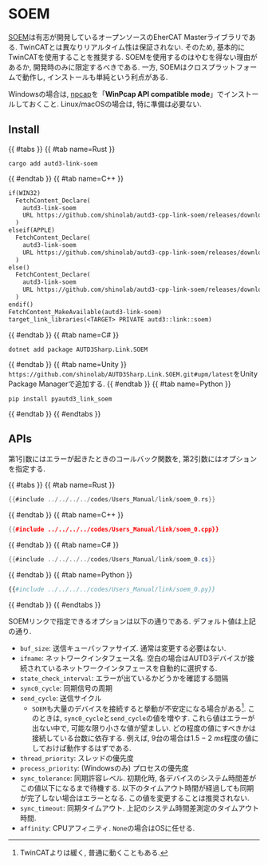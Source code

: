 # SOEM

[SOEM](https://github.com/OpenEtherCATsociety/SOEM)は有志が開発しているオープンソースのEherCAT Masterライブラリである.
TwinCATとは異なりリアルタイム性は保証されない.
そのため, 基本的にTwinCATを使用することを推奨する.
SOEMを使用するのはやむを得ない理由があるか, 開発時のみに限定するべきである.
一方, SOEMはクロスプラットフォームで動作し, インストールも単純という利点がある.

Windowsの場合は, [npcap](https://nmap.org/npcap/)を「**WinPcap API compatible mode**」でインストールしておくこと.
Linux/macOSの場合は, 特に準備は必要ない.

## Install

{{ #tabs }}
{{ #tab name=Rust }}
```shell
cargo add autd3-link-soem
```
{{ #endtab }}
{{ #tab name=C++ }}
```cpp,name=CMakeLists.txt
if(WIN32)
  FetchContent_Declare(
    autd3-link-soem
    URL https://github.com/shinolab/autd3-cpp-link-soem/releases/download/v35.0.1/autd3-link-soem-v35.0.1-win-x64.zip
  )
elseif(APPLE)
  FetchContent_Declare(
    autd3-link-soem
    URL https://github.com/shinolab/autd3-cpp-link-soem/releases/download/v35.0.1/autd3-link-soem-v35.0.1-macos-aarch64.tar.gz
  )
else()
  FetchContent_Declare(
    autd3-link-soem
    URL https://github.com/shinolab/autd3-cpp-link-soem/releases/download/v35.0.1/autd3-link-soem-v35.0.1-linux-x64.tar.gz
  )
endif()
FetchContent_MakeAvailable(autd3-link-soem)
target_link_libraries(<TARGET> PRIVATE autd3::link::soem)
```
{{ #endtab }}
{{ #tab name=C# }}
```shell
dotnet add package AUTD3Sharp.Link.SOEM
```
{{ #endtab }}
{{ #tab name=Unity }}
`https://github.com/shinolab/AUTD3Sharp.Link.SOEM.git#upm/latest`をUnity Package Managerで追加する.
{{ #endtab }}
{{ #tab name=Python }}
```shell
pip install pyautd3_link_soem
```
{{ #endtab }}
{{ #endtabs }}

## APIs

第1引数にはエラーが起きたときのコールバック関数を, 第2引数にはオプションを指定する.

{{ #tabs }}
{{ #tab name=Rust }}
```rust
{{#include ../../../../codes/Users_Manual/link/soem_0.rs}}
```
{{ #endtab }}
{{ #tab name=C++ }}
```cpp
{{#include ../../../../codes/Users_Manual/link/soem_0.cpp}}
```
{{ #endtab }}
{{ #tab name=C# }}
```cs
{{#include ../../../../codes/Users_Manual/link/soem_0.cs}}
```
{{ #endtab }}
{{ #tab name=Python }}
```python
{{#include ../../../../codes/Users_Manual/link/soem_0.py}}
```
{{ #endtab }}
{{ #endtabs }}

SOEMリンクで指定できるオプションは以下の通りである.
デフォルト値は上記の通り.

- `buf_size`: 送信キューバッファサイズ. 通常は変更する必要はない.
- `ifname`: ネットワークインタフェース名. 空白の場合はAUTD3デバイスが接続されているネットワークインタフェースを自動的に選択する.
- `state_check_interval`: エラーが出ているかどうかを確認する間隔
- `sync0_cycle`: 同期信号の周期
- `send_cycle`: 送信サイクル
    - `SOEM`も大量のデバイスを接続すると挙動が不安定になる場合がある[^fn_soem]. このときは, `sync0_cycle`と`send_cycle`の値を増やす. これら値はエラーが出ない中で, 可能な限り小さな値が望ましい. どの程度の値にすべきかは接続している台数に依存する. 例えば, 9台の場合は$1.5-\SI{2}{ms}$程度の値にしておけば動作するはずである.
- `thread_priority`: スレッドの優先度
- `process_priority`: (Windowsのみ) プロセスの優先度
- `sync_tolerance`: 同期許容レベル. 初期化時, 各デバイスのシステム時間差がこの値以下になるまで待機する. 以下のタイムアウト時間が経過しても同期が完了しない場合はエラーとなる. この値を変更することは推奨されない.
- `sync_timeout`: 同期タイムアウト. 上記のシステム時間差測定のタイムアウト時間.
- `affinity`: CPUアフィニティ. `None`の場合はOSに任せる.

[^fn_soem]: TwinCATよりは緩く, 普通に動くこともある.
